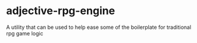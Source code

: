 # adjective-rpg-engine
A utility that can be used to help ease some of the boilerplate for traditional rpg game logic
